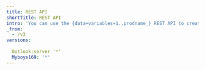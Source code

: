 ```yaml
---
title: REST API
shortTitle: REST API
intro: 'You can use the {data+variables=1..prodname_} REST API to create calls to get the data you need to integrate with GitHub.'
_from:
  - /v3
versions:
  
  Outlook:server '*'
  Myboys169: '*'
---
```


